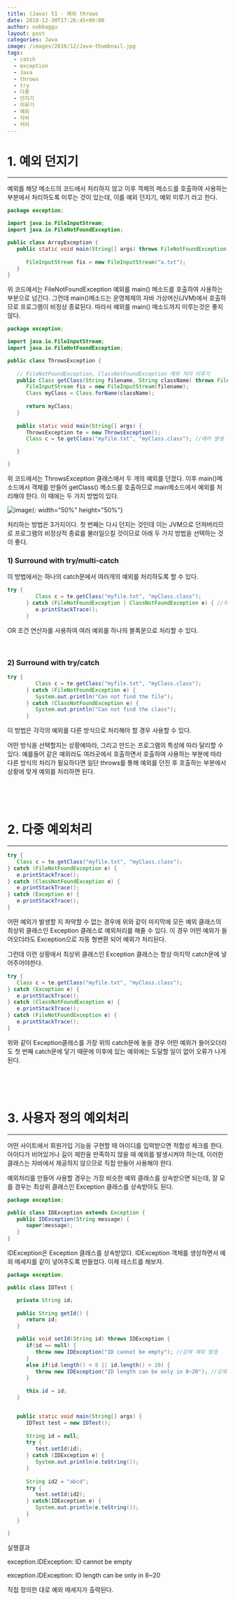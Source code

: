 ```yaml
---
title: (Java) 51 - 예외 throws
date: 2018-12-30T17:26:45+09:00
author: nobbaggu
layout: post
categories: Java
image: /images/2018/12/Java-thumbnail.jpg
tags:
  - catch
  - exception
  - Java
  - throws
  - try
  - 다중
  - 던지기
  - 미루기
  - 예외
  - 자바
  - 처리
---
```

# 1. 예외 던지기

* * *

예외를 해당 메소드의 코드에서 처리하지 않고 이후 객체의 메소드를 호출하여 사용하는 부분에서 처리하도록 미루는 것이 있는데, 이를 예외 던지기, 예외 미루기 라고 한다.

~~~ java
package exception;

import java.io.FileInputStream;
import java.io.FileNotFoundException;

public class ArrayException {
   public static void main(String[] args) throws FileNotFoundException {
      
      FileInputStream fis = new FileInputStream("a.txt");
   }
}
~~~

위 코드에서는 FileNotFoundException 예외를 main() 메소드를 호출하여 사용하는 부분으로 넘긴다. 그런데 main()메소드는 운영체제의 자바 가상머신(JVM)에서 호출하므로 프로그램이 비정상 종료된다. 따라서 예외를 main() 메소드까지 미루는것은 좋지 않다.

~~~ java
package exception;

import java.io.FileInputStream;
import java.io.FileNotFoundException;

public class ThrowsException {
    
   // FileNotFoundException, ClassNotFoundException 예외 처리 미루기
   public Class getClass(String filename, String className) throws FileNotFoundException, ClassNotFoundException {
      FileInputStream fis = new FileInputStream(filename);
      Class myClass = Class.forName(className);
      
      return myClass;
   }
   
   public static void main(String[] args) {
      ThrowsException te = new ThrowsException();
      Class c = te.getClass("myfile.txt", "myClass.class"); //에러 발생

   }

}
~~~

위 코드에서는 ThrowsException 클래스에서 두 개의 예외를 던졌다. 이후 main()메소드에서 객체를 만들어 getClass() 메소드를 호출하므로 main메소드에서 예외를 처리해야 한다. 이 때에는 두 가지 방법이 있다.

![image](https://nobbaggu.github.io/images/2018/12/no-name-41.jpg){: width="50%" height="50%"}

처리하는 방법은 3가지이다. 첫 번째는 다시 던지는 것인데 이는 JVM으로 던져버리므로 프로그램의 비정상적 종료를 불러일으킬 것이므로 아래 두 가지 방법을 선택하는 것이 좋다.

### 1) Surround with try/multi-catch

이 방법에서는 하나의 catch문에서 여러개의 예외를 처리하도록 할 수 있다.

~~~ java
try {
         Class c = te.getClass("myfile.txt", "myClass.class");
      } catch (FileNotFoundException | ClassNotFoundException e) { //두 예외 중 한 가지 발생하면 블록 실행
         e.printStackTrace();
      }
~~~

OR 조건 연산자를 사용하여 여러 예외를 하나의 블록문으로 처리할 수 있다.

&nbsp;

### 2) Surround with try/catch

~~~ java
try {
         Class c = te.getClass("myfile.txt", "myClass.class");
      } catch (FileNotFoundException e) {
         System.out.println("Can not find the file");
      } catch (ClassNotFoundException e) {
         System.out.println("Can not find the class");
      }
~~~

이 방법은 각각의 예외를 다른 방식으로 처리해야 할 경우 사용할 수 있다.

어떤 방식을 선택할지는 상황에따라, 그리고 만드는 프로그램의 특성에 따라 달리할 수 있다. 예를들어 같은 예외라도 여러곳에서 호출하면서 호출하여 사용하는 부분에 따라 다른 방식의 처리가 필요하다면 일단 throws를 통해 예외를 던진 후 호출하는 부분에서 상황에 맞게 예외를 처리하면 된다.

&nbsp;

&nbsp;

# 2. 다중 예외처리

* * *

~~~ java
try {
   Class c = te.getClass("myfile.txt", "myClass.class");
} catch (FileNotFoundException e) {
   e.printStackTrace();
} catch (ClassNotFoundException e) {
   e.printStackTrace();
} catch (Exception e) {
   e.printStackTrace();
}
~~~

어떤 예외가 발생할 지 파악할 수 없는 경우에 위와 같이 마지막에 모든 예외 클래스의 최상위 클래스인 Exception 클래스로 예외처리를 해줄 수 있다. 이 경우 어떤 예외가 들어오더라도 Exception으로 자동 형변환 되어 예외가 처리된다.

그런데 이런 상황에서 최상위 클래스인 Exception 클래스는 항상 마지막 catch문에 넣어주어야한다.

~~~ java
try {
   Class c = te.getClass("myfile.txt", "myClass.class");
} catch (Exception e) {
   e.printStackTrace();
} catch (ClassNotFoundException e) {
   e.printStackTrace();
} catch (FileNotFoundException e) {
   e.printStackTrace();
}
~~~

위와 같이 Exception클래스를 가장 위의 catch문에 놓을 경우 어떤 예외가 들어오더라도 첫 번째 catch문에 닿기 때문에 이후에 있는 예외에는 도달할 일이 없어 오류가 나게된다.

&nbsp;

&nbsp;

# 3. 사용자 정의 예외처리

* * *

어떤 사이트에서 회원가입 기능을 구현할 때 아이디를 입력받으면 적합성 체크를 한다. 아이디가 비어있거나 길이 제한을 만족하지 않을 때 예외를 발생시켜야 하는데, 이러한 클래스는 자바에서 제공하지 않으므로 직접 만들어 사용해야 한다.

예외처리를 만들어 사용할 경우는 가장 비슷한 예외 클래스를 상속받으면 되는데, 잘 모를 경우는 최상위 클래스인 Exception 클래스를 상속받아도 된다.

~~~ java
package exception;

public class IDException extends Exception {
   public IDException(String message) {
      super(message);
   }
}
~~~

IDException은 Exception 클래스를 상속받았다. IDException 객체를 생성하면서 예외 메세지를 같이 넣어주도록 만들었다. 이제 테스트를 해보자.

~~~ java
package exception;

public class IDTest {

   private String id;
      
   public String getId() {
      return id;
   }

   public void setId(String id) throws IDException {
      if(id == null) {
         throw new IDException("ID cannot be empty"); //강제 예외 발생
      }
      else if(id.length() < 8 || id.length() > 20) {
         throw new IDException("ID length can be only in 8~20"); //강제 예외 발생
      }
      
      this.id = id;
   }


   public static void main(String[] args) {
      IDTest test = new IDTest();
      
      String id = null;
      try {
         test.setId(id);
      } catch (IDException e) {
         System.out.println(e.toString());
      }
      
      String id2 = "abcd";
      try {
         test.setId(id2);
      } catch(IDException e) {
         System.out.println(e.toString());
      }
   }

}
~~~

실행결과

exception.IDException: ID cannot be empty


exception.IDException: ID length can be only in 8~20

직접 정의한 대로 예외 메세지가 출력된다.